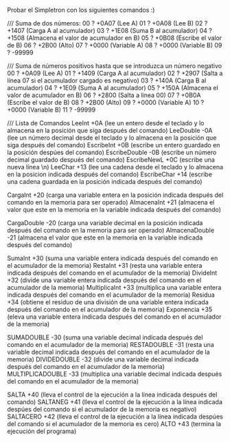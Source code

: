 Probar el Simpletron con los siguientes comandos :)

/// Suma de dos números:
00 ? +0A07  (Lee A)
01 ? +0A08  (Lee B)
02 ? +1407  (Carga A al acumulador)
03 ? +1E08  (Suma B al acumulador)
04 ? +1508  (Almacena el valor de acumulador en B)
05 ? +0B08  (Escribe el valor de B)
06 ? +2B00  (Alto)
07 ? +0000  (Variable A)
08 ? +0000  (Variable B)
09 ? -99999

/// Suma de números positivos hasta que se introduzca un número negativo
00 ? +0A09  (Lee A)
01 ? +1409  (Carga A al acumulador)
02 ? +2907  (Salta a línea 07 si el acumulador cargado es negativo)
03 ? +140A  (Carga B al acumulador)
04 ? +1E09  (Suma A al acumulador)
05 ? +150A  (Almacena el valor de acumulador en B)
06 ? +2800  (Salta a linea 00)
07 ? +0B0A  (Escribe el valor de B)
08 ? +2B00  (Alto)
09 ? +0000  (Variable A)
10 ? +0000  (Variable B)
11 ? -99999

/// Lista de Comandos
LeeInt          +0A  (lee un entero desde el teclado y lo almacena en la posición que siga después del comando)
LeeDouble       -0A  (lee un número decimal desde el teclado y lo almacena en la posición que siga después del comando)
EscribeInt      +0B  (escribe un entero guardado en la posición despúes del comando)
EscribeDouble   -0B  (escribe un número decimal guardado después del comando)
EscribeNewL     +0C  (escribe una nueva línea \n)
LeeChar         +13  (lee una cadena desde el teclado y lo almacena en la posicion indicada después del comando)
EscribeChar     +14  (escribe una cadena guardada en la posición indicada después del comando)

CargaInt        +20  (carga una variable entera en la posición indicada después del comando en la memoria para ser operado)
AlmacenaInt     +21  (almacena el valor que este en la memoria en la variable indicada después del comando)

CargaDouble     -20  (carga una variable decimal en la posición indicada después del comando en la memoria para ser operado)
AlmacenaDouble  -21  (almacena el valor que este en la memoria en la variable indicada después del comando)

SumaInt         +30  (suma una variable entera indicada después del comando en el acumulador de la memoria)
RestaInt        +31  (resta una variable entera indicada después del comando en el acumulador de la memoria)
DivideInt       +32  (divide una variable entera indicada después del comando en el acumulador de la memoria)
MultiplicaInt   +33  (multiplica una variable entera indicada después del comando en el acumulador de la memoria)
Residua         +34  (obtiene el residuo de una división de una variable entera indicada después del comando en el acumulador de la memoria)
Exponencia      +35  (eleva una variable entera indicada después del comando en el acumulador de la memoria)

SUMADOUBLE         -30  (suma una variable decimal indicada después del comando en el acumulador de la memoria)
RESTADOUBLE        -31  (resta una variable decimal indicada después del comando en el acumulador de la memoria)
DIVIDEDOUBLE       -32  (divide una variable decimal indicada después del comando en el acumulador de la memoria)
MULTIPLICADOUBLE   -33  (multiplica una variable decimal indicada después del comando en el acumulador de la memoria)

SALTA     +40  (lleva el control de la ejecución a la línea indicada después del comando)
SALTANEG  +41  (lleva el control de la ejecución a la línea indicada despúes del comando si el acumulador de la memoria es negativo)
SALTACERO +42  (lleva el control de la ejecución a la línea indicada despúes del comando si el acumulador de la memoria es cero)
ALTO      +43  (termina la ejecución del programa)